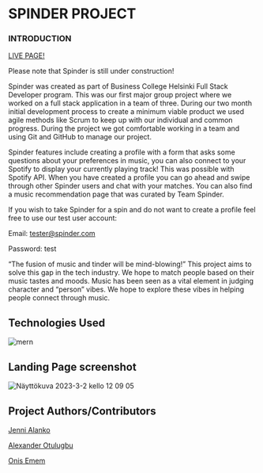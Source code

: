 # SPINDER PROJECT

### INTRODUCTION

[LIVE PAGE!](https://spinder.netlify.app/) 

Please note that Spinder is still under construction!

Spinder was created as part of Business College Helsinki Full Stack Developer program. This was our first major group project where we worked on a full stack application in a team of three. During our two month initial development process to create a minimum viable product we used agile methods like Scrum to keep up with our individual and common progress. During the project we got comfortable working in a team and using Git and GitHub to manage our project.

Spinder features include creating a profile with a form that asks some questions about your preferences in music, you can also connect to your Spotify to display your currently playing track! This was possible with Spotify API. When you have created a profile you can go ahead and swipe through other Spinder users and chat with your matches. You can also find a music recommendation page that was curated by Team Spinder.

If you wish to take Spinder for a spin and do not want to create a profile feel free to use our test user account:

Email: tester@spinder.com

Password: test

“The fusion of music and tinder will be mind-blowing!” This project aims to solve this gap in the tech industry. We hope to match people based on their music tastes and moods. Music has been seen as a vital element in judging character and “person” vibes. We hope to explore these vibes in helping people connect through music.


## Technologies Used

![mern](https://user-images.githubusercontent.com/77112303/222419538-8d63681b-526b-4f77-b1ea-eda1d3102fbd.png)

## Landing Page screenshot 

![Näyttökuva 2023-3-2 kello 12 09 05](https://user-images.githubusercontent.com/77112303/222420827-4e55158d-ce25-4484-9363-cba82aa70448.png)

## Project Authors/Contributors

[Jenni Alanko](https://github.com/kirpister)

[Alexander Otulugbu](https://github.com/BPharoh)

[Onis Emem](https://github.com/oniso20)

